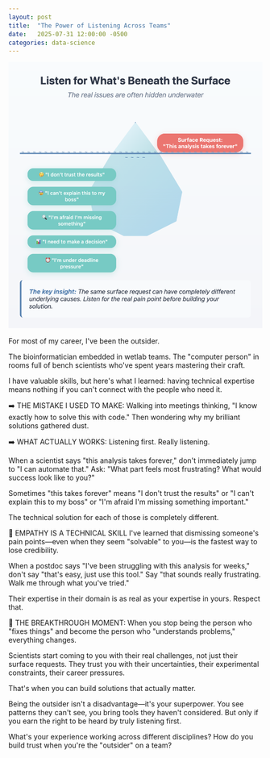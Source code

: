 ```yaml
---
layout: post
title:  "The Power of Listening Across Teams"
date:   2025-07-31 12:00:00 -0500
categories: data-science
---
```


![Listen for what's beneath the surface](/assets/images/posts/2025-07-31-the-power-of-listening-across-teams.png)

For most of my career, I've been the outsider.

The bioinformatician embedded in wetlab teams. The "computer person" in rooms full of bench scientists who've spent years mastering their craft.

I have valuable skills, but here's what I learned: having technical expertise means nothing if you can't connect with the people who need it.

➡️ THE MISTAKE I USED TO MAKE: Walking into meetings thinking, "I know exactly how to solve this with code." Then wondering why my brilliant solutions gathered dust.

➡️ WHAT ACTUALLY WORKS: Listening first. Really listening.

When a scientist says "this analysis takes forever," don't immediately jump to "I can automate that." Ask: "What part feels most frustrating? What would success look like to you?"

Sometimes "this takes forever" means "I don't trust the results" or "I can't explain this to my boss" or "I'm afraid I'm missing something important."

The technical solution for each of those is completely different.

🌟 EMPATHY IS A TECHNICAL SKILL I've learned that dismissing someone's pain points—even when they seem "solvable" to you—is the fastest way to lose credibility.

When a postdoc says "I've been struggling with this analysis for weeks," don't say "that's easy, just use this tool." Say "that sounds really frustrating. Walk me through what you've tried."

Their expertise in their domain is as real as your expertise in yours. Respect that.

🚀 THE BREAKTHROUGH MOMENT: When you stop being the person who "fixes things" and become the person who "understands problems," everything changes.

Scientists start coming to you with their real challenges, not just their surface requests. They trust you with their uncertainties, their experimental constraints, their career pressures.

That's when you can build solutions that actually matter.

Being the outsider isn't a disadvantage—it's your superpower. You see patterns they can't see, you bring tools they haven't considered. But only if you earn the right to be heard by truly listening first.

What's your experience working across different disciplines? How do you build trust when you're the "outsider" on a team?
